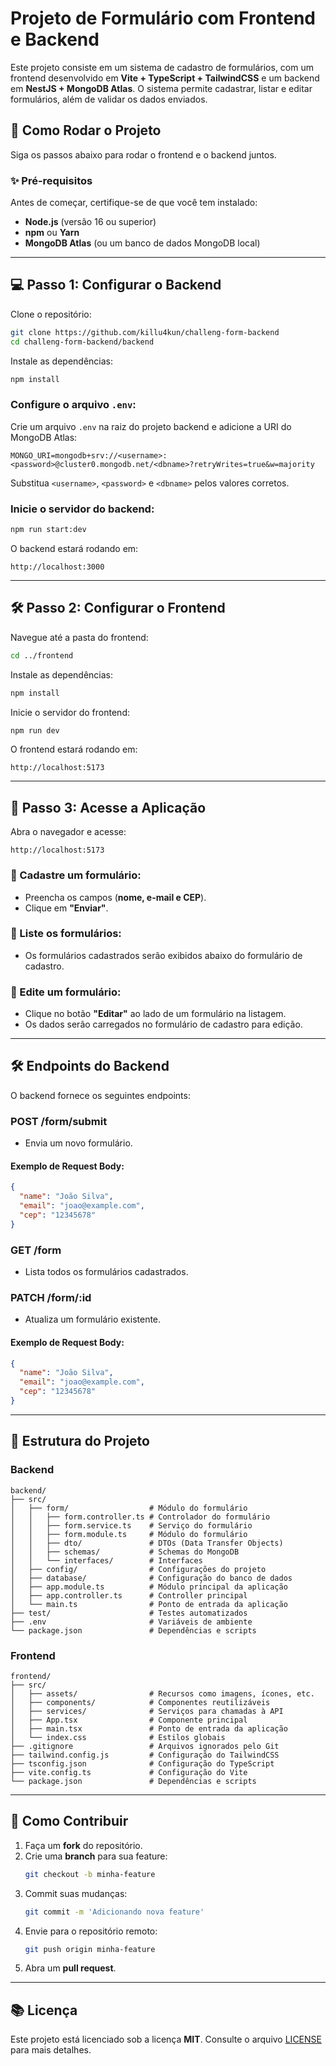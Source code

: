 # Projeto de Formulário com Frontend e Backend

Este projeto consiste em um sistema de cadastro de formulários, com um frontend desenvolvido em **Vite + TypeScript + TailwindCSS** e um backend em **NestJS + MongoDB Atlas**. O sistema permite cadastrar, listar e editar formulários, além de validar os dados enviados.

## 🚀 Como Rodar o Projeto
Siga os passos abaixo para rodar o frontend e o backend juntos.

### ✨ Pré-requisitos
Antes de começar, certifique-se de que você tem instalado:

- **Node.js** (versão 16 ou superior)
- **npm** ou **Yarn**
- **MongoDB Atlas** (ou um banco de dados MongoDB local)

---

## 💻 Passo 1: Configurar o Backend

Clone o repositório:

```bash
git clone https://github.com/killu4kun/challeng-form-backend
cd challeng-form-backend/backend
```

Instale as dependências:

```bash
npm install
```

### Configure o arquivo `.env`:
Crie um arquivo `.env` na raiz do projeto backend e adicione a URI do MongoDB Atlas:

```env
MONGO_URI=mongodb+srv://<username>:<password>@cluster0.mongodb.net/<dbname>?retryWrites=true&w=majority
```

Substitua `<username>`, `<password>` e `<dbname>` pelos valores corretos.

### Inicie o servidor do backend:

```bash
npm run start:dev
```

O backend estará rodando em:

```
http://localhost:3000
```

---

## 🛠️ Passo 2: Configurar o Frontend

Navegue até a pasta do frontend:

```bash
cd ../frontend
```

Instale as dependências:

```bash
npm install
```

Inicie o servidor do frontend:

```bash
npm run dev
```

O frontend estará rodando em:

```
http://localhost:5173
```

---

## 👀 Passo 3: Acesse a Aplicação

Abra o navegador e acesse:

```
http://localhost:5173
```

### 📝 Cadastre um formulário:
- Preencha os campos (**nome, e-mail e CEP**).
- Clique em **"Enviar"**.

### 🔄 Liste os formulários:
- Os formulários cadastrados serão exibidos abaixo do formulário de cadastro.

### 🔄 Edite um formulário:
- Clique no botão **"Editar"** ao lado de um formulário na listagem.
- Os dados serão carregados no formulário de cadastro para edição.

---

## 🛠️ Endpoints do Backend

O backend fornece os seguintes endpoints:

### **POST /form/submit**
- Envia um novo formulário.

#### **Exemplo de Request Body:**
```json
{
  "name": "João Silva",
  "email": "joao@example.com",
  "cep": "12345678"
}
```

### **GET /form**
- Lista todos os formulários cadastrados.

### **PATCH /form/:id**
- Atualiza um formulário existente.

#### **Exemplo de Request Body:**
```json
{
  "name": "João Silva",
  "email": "joao@example.com",
  "cep": "12345678"
}
```

---

## 📁 Estrutura do Projeto

### **Backend**
```
backend/
├── src/
│   ├── form/                  # Módulo do formulário
│   │   ├── form.controller.ts # Controlador do formulário
│   │   ├── form.service.ts    # Serviço do formulário
│   │   ├── form.module.ts     # Módulo do formulário
│   │   ├── dto/               # DTOs (Data Transfer Objects)
│   │   ├── schemas/           # Schemas do MongoDB
│   │   └── interfaces/        # Interfaces
│   ├── config/                # Configurações do projeto
│   ├── database/              # Configuração do banco de dados
│   ├── app.module.ts          # Módulo principal da aplicação
│   ├── app.controller.ts      # Controller principal
│   └── main.ts                # Ponto de entrada da aplicação
├── test/                      # Testes automatizados
├── .env                       # Variáveis de ambiente
└── package.json               # Dependências e scripts
```

### **Frontend**
```
frontend/
├── src/
│   ├── assets/                # Recursos como imagens, ícones, etc.
│   ├── components/            # Componentes reutilizáveis
│   ├── services/              # Serviços para chamadas à API
│   ├── App.tsx                # Componente principal
│   ├── main.tsx               # Ponto de entrada da aplicação
│   └── index.css              # Estilos globais
├── .gitignore                 # Arquivos ignorados pelo Git
├── tailwind.config.js         # Configuração do TailwindCSS
├── tsconfig.json              # Configuração do TypeScript
├── vite.config.ts             # Configuração do Vite
└── package.json               # Dependências e scripts
```

---

## 👥 Como Contribuir

1. Faça um **fork** do repositório.
2. Crie uma **branch** para sua feature:
   ```bash
   git checkout -b minha-feature
   ```
3. Commit suas mudanças:
   ```bash
   git commit -m 'Adicionando nova feature'
   ```
4. Envie para o repositório remoto:
   ```bash
   git push origin minha-feature
   ```
5. Abra um **pull request**.

---

## 📚 Licença

Este projeto está licenciado sob a licença **MIT**. Consulte o arquivo [LICENSE](./LICENSE) para mais detalhes.

